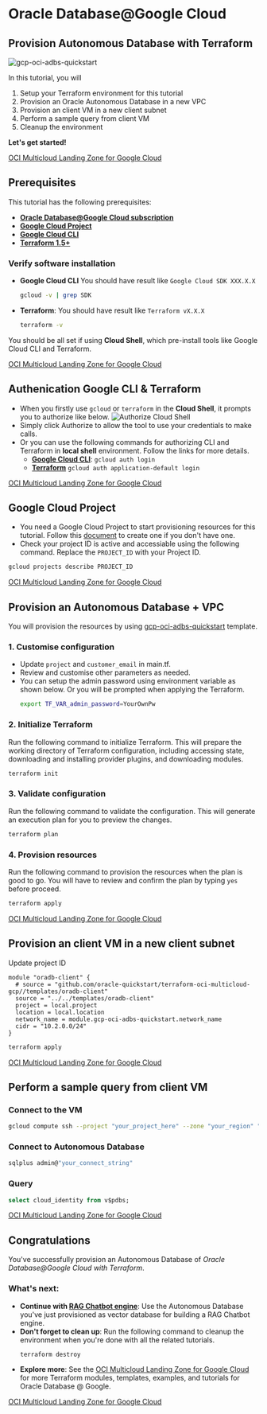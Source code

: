 # Oracle Database@Google Cloud

## Provision Autonomous Database with Terraform
<walkthrough-tutorial-duration duration="20"></walkthrough-tutorial-duration>

![gcp-oci-adbs-quickstart](https://github.com/oracle-quickstart/terraform-oci-multicloud-gcp/blob/adbs-ai/images/gcp-oci-adbs-quickstart.png?raw=true)

In this tutorial, you will 

1. Setup your Terraform environment for this tutorial
2. Provision an Oracle Autonomous Database in a new VPC
3. Provision an client VM in a new client subnet
4. Perform a sample query from client VM
5. Cleanup the environment

**Let's get started!**

<walkthrough-footnote>[OCI Multicloud Landing Zone for Google Cloud](https://github.com/oracle-quickstart/terraform-oci-multicloud-gcp)</walkthrough-footnote>

## Prerequisites
This tutorial has the following prerequisites:
- **[Oracle Database@Google Cloud subscription](https://console.cloud.google.com/marketplace/product/oracle/oracle-database-at-google-cloud)**
- **[Google Cloud Project](https://cloud.google.com/resource-manager/docs/creating-managing-projects)**
- **[Google Cloud CLI](https://cloud.google.com/sdk/docs/install)** 
- **[Terraform 1.5+](https://cloud.google.com/docs/terraform/install-configure-terraform#cloud-shell)** 

### Verify software installation
- **Google Cloud CLI** You should have result like `Google Cloud SDK XXX.X.X`
  ``` bash
  gcloud -v | grep SDK
  ```
- **Terraform**: You should have result like `Terraform vX.X.X`
  ``` bash
  terraform -v
  ```
<walkthrough-cloud-shell-icon	></walkthrough-cloud-shell-icon	> You should be all set if using **Cloud Shell**, which pre-install tools like Google Cloud CLI and Terraform. 


<walkthrough-footnote>[OCI Multicloud Landing Zone for Google Cloud](https://github.com/oracle-quickstart/terraform-oci-multicloud-gcp)</walkthrough-footnote>

## Authenication Google CLI & Terraform

- When you firstly use `gcloud` or `terraform` in the **Cloud Shell**, it prompts you to authorize like below. 
  ![Authorize Cloud Shell](https://github.com/oracle-quickstart/terraform-oci-multicloud-gcp/blob/adbs-ai/images/gcp-authorize-cloud-shell.png?raw=true)
- Simply click Authorize to allow the tool to use your credentials to make calls.
- Or you can use the following commands for authorizing CLI and Terraform in **local shell** environment. Follow the links for more details.
  - [**Google Cloud CLI**](https://cloud.google.com/sdk/docs/authorizing#auth-google): `gcloud auth login`
  - [**Terraform**](https://cloud.google.com/docs/terraform/authentication#local_dev_environment) `gcloud auth application-default login`

<walkthrough-footnote>[OCI Multicloud Landing Zone for Google Cloud](https://github.com/oracle-quickstart/terraform-oci-multicloud-gcp)</walkthrough-footnote>


## Google Cloud Project
- You need a Google Cloud Project to start provisioning resources for this tutorial. Follow this [document](https://cloud.google.com/resource-manager/docs/creating-managing-projects) to create one if you don't have one.
- Check your project ID is active and accessiable using the following command. Replace the `PROJECT_ID` with your Project ID.
``` bash
gcloud projects describe PROJECT_ID
``` 
<walkthrough-footnote>[OCI Multicloud Landing Zone for Google Cloud](https://github.com/oracle-quickstart/terraform-oci-multicloud-gcp)</walkthrough-footnote>

## Provision an Autonomous Database + VPC
You will provision the resources by using [gcp-oci-adbs-quickstart](https://github.com/oracle-quickstart/terraform-oci-multicloud-gcp/tree/main/templates/gcp-oci-adbs-quickstart) template.


### 1. Customise configuration
- Update `project` and `customer_email` in <walkthrough-editor-select-line filePath="cloudshell_open/terraform-oci-multicloud-gcp/examples/adbs-minimal/main.tf" startLine="5" endLine="7" startCharacterOffset="0" endCharacterOffset="0">main.tf</walkthrough-editor-select-line>.
- Review and customise other parameters as needed.
- You can setup the admin password using environment variable as shown below. Or you will be prompted when applying the Terraform.
  ``` bash
  export TF_VAR_admin_password=YourOwnPw
  ``` 

### 2. Initialize Terraform 
Run the following command to initialize Terraform. This will prepare the working directory of Terraform configuration, including accessing state, downloading and installing provider plugins, and downloading modules.
``` bash
terraform init
``` 
### 3. Validate configuration
Run the following command to validate the configuration. This will generate an execution plan for you to preview the changes.
``` bash
terraform plan
``` 
### 4. Provision resources 
Run the following command to provision the resources when the plan is good to go. You will have to review and confirm the plan by typing `yes` before proceed. 
``` bash
terraform apply
``` 
<walkthrough-footnote>[OCI Multicloud Landing Zone for Google Cloud](https://github.com/oracle-quickstart/terraform-oci-multicloud-gcp)</walkthrough-footnote>

## Provision an client VM in a new client subnet
<walkthrough-editor-open-file filePath="cloudshell_open/terraform-oci-multicloud-gcp/examples/adbs-minimal/main.tf" startLine="2" endLine="3">Update project ID</walkthrough-editor-open-file>

```
module "oradb-client" {
  # source = "github.com/oracle-quickstart/terraform-oci-multicloud-gcp//templates/oradb-client"
  source = "../../templates/oradb-client"
  project = local.project
  location = local.location
  network_name = module.gcp-oci-adbs-quickstart.network_name
  cidr = "10.2.0.0/24"
}
```

```bash
terraform apply
```


<walkthrough-footnote>[OCI Multicloud Landing Zone for Google Cloud](https://github.com/oracle-quickstart/terraform-oci-multicloud-gcp)</walkthrough-footnote>

## Perform a sample query from client VM

### Connect to the VM
```bash
gcloud compute ssh --project "your_project_here" --zone "your_region" "your_vm_name"
```

### Connect to Autonomous Database
```bash
sqlplus admin@"your_connect_string"
```

### Query

```sql
select cloud_identity from v$pdbs;
```

<walkthrough-footnote>[OCI Multicloud Landing Zone for Google Cloud](https://github.com/oracle-quickstart/terraform-oci-multicloud-gcp)</walkthrough-footnote>

## Congratulations
You've successfully provision an Autonomous Database of *Oracle Database@Google Cloud with Terraform*. 
<walkthrough-conclusion-trophy></walkthrough-conclusion-trophy>

### What's next:

- **Continue with [RAG Chatbot engine](https://github.com/oracle-quickstart/terraform-oci-multicloud-gcp/blob/adbs-ai/docs/tutorials/adbs-rag-chatbot/README_RAG.md)**: Use the Autonomous Database you've just provisioned as vector database for building a RAG Chatbot engine.
- **Don't forget to clean up**: Run the following command to cleanup the environment when you're done with all the related tutorials.
    ```bash
    terraform destroy
    ```
- **Explore more**: See the [OCI Multicloud Landing Zone for Google Cloud](https://github.com/oracle-quickstart/terraform-oci-multicloud-gcp) for more Terraform modules, templates, examples, and tutorials for Oracle Database @ Google.

<walkthrough-footnote>[OCI Multicloud Landing Zone for Google Cloud](https://github.com/oracle-quickstart/terraform-oci-multicloud-gcp)</walkthrough-footnote>